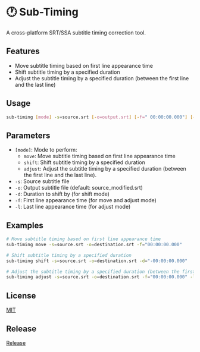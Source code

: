 # 🕐 Sub-Timing
A cross-platform SRT/SSA subtitle timing correction tool.

## Features

- Move subtitle timing based on first line appearance time
- Shift subtitle timing by a specified duration
- Adjust the subtitle timing by a specified duration (between the first line and the last line)

## Usage

```bash
sub-timing [mode] -s=source.srt [-o=output.srt] [-f=" 00:00:00.000"] [-d="00:00:00.000"] [-l="00:00:00.000"]
```

## Parameters

- `[mode]`: Mode to perform:
  - `move`: Move subtitle timing based on first line appearance time
  - `shift`: Shift subtitle timing by a specified duration
  - `adjust`: Adjust the subtitle timing by a specified duration (between the first line and the last line).
- `-s`: Source subtitle file
- `-o`: Output subtitle file (default: source_modified.srt)
- `-d`: Duration to shift by (for shift mode)
- `-f`: First line appearance time (for move and adjust mode)
- `-l`: Last line appearance time (for adjust mode)

## Examples

```bash
# Move subtitle timing based on first line appearance time
sub-timing move -s=source.srt -o=destination.srt -f="00:00:00.000"

# Shift subtitle timing by a specified duration
sub-timing shift -s=source.srt -o=destination.srt -d="-00:00:00.000"

# Adjust the subtitle timing by a specified duration (between the first line and the last line)
sub-timing adjust -s=source.srt -o=destination.srt -f="00:00:00.000" -l="00:00:00.000"
```

## License

[MIT](LICENSE)

## Release

[Release](https://github.com/jonathanhecl/sub-translation/releases)